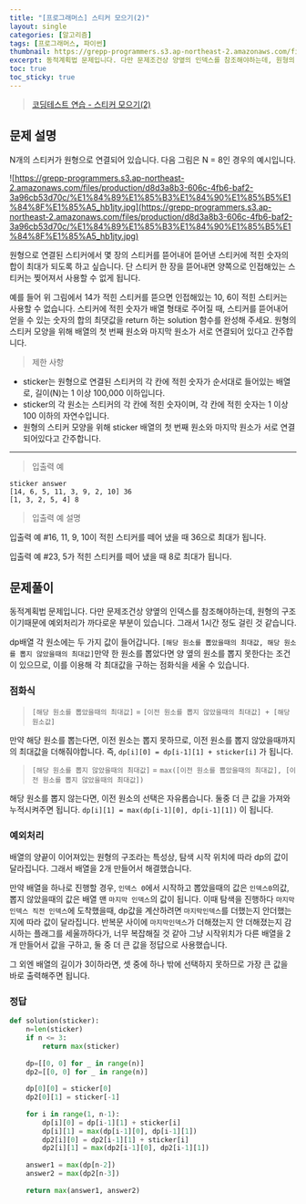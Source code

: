 ```yaml
---
title: "[프로그래머스] 스티커 모으기(2)"
layout: single
categories: [알고리즘]
tags: [프로그래머스, 파이썬]
thumbnail: https://grepp-programmers.s3.ap-northeast-2.amazonaws.com/files/production/d8d3a8b3-606c-4fb6-baf2-3a96cb53d70c/%E1%84%89%E1%85%B3%E1%84%90%E1%85%B5%E1%84%8F%E1%85%A5_hb1jty.jpg
excerpt: 동적계획법 문제입니다. 다만 문제조건상 양옆의 인덱스를 참조해야하는데, 원형의 구조이기때문에 예외처리가 까다로운 부분이 있습니다. 그래서 1시간 정도 걸린 것 같습니다.
toc: true
toc_sticky: true
---
```


>[코딩테스트 연습 - 스티커 모으기(2)](https://programmers.co.kr/learn/courses/30/lessons/12971)
>


## 문제 설명

N개의 스티커가 원형으로 연결되어 있습니다. 다음 그림은 N = 8인 경우의 예시입니다.

![https://grepp-programmers.s3.ap-northeast-2.amazonaws.com/files/production/d8d3a8b3-606c-4fb6-baf2-3a96cb53d70c/%E1%84%89%E1%85%B3%E1%84%90%E1%85%B5%E1%84%8F%E1%85%A5_hb1jty.jpg](https://grepp-programmers.s3.ap-northeast-2.amazonaws.com/files/production/d8d3a8b3-606c-4fb6-baf2-3a96cb53d70c/%E1%84%89%E1%85%B3%E1%84%90%E1%85%B5%E1%84%8F%E1%85%A5_hb1jty.jpg)

원형으로 연결된 스티커에서 몇 장의 스티커를 뜯어내어 뜯어낸 스티커에 적힌 숫자의 합이 최대가 되도록 하고 싶습니다. 단 스티커 한 장을 뜯어내면 양쪽으로 인접해있는 스티커는 찢어져서 사용할 수 없게 됩니다.

예를 들어 위 그림에서 14가 적힌 스티커를 뜯으면 인접해있는 10, 6이 적힌 스티커는 사용할 수 없습니다. 스티커에 적힌 숫자가 배열 형태로 주어질 때, 스티커를 뜯어내어 얻을 수 있는 숫자의 합의 최댓값을 return 하는 solution 함수를 완성해 주세요. 원형의 스티커 모양을 위해 배열의 첫 번째 원소와 마지막 원소가 서로 연결되어 있다고 간주합니다.

> 제한 사항

- sticker는 원형으로 연결된 스티커의 각 칸에 적힌 숫자가 순서대로 들어있는 배열로, 길이(N)는 1 이상 100,000 이하입니다.
- sticker의 각 원소는 스티커의 각 칸에 적힌 숫자이며, 각 칸에 적힌 숫자는 1 이상 100 이하의 자연수입니다.
- 원형의 스티커 모양을 위해 sticker 배열의 첫 번째 원소와 마지막 원소가 서로 연결되어있다고 간주합니다.

---

> 입출력 예

```
sticker answer
[14, 6, 5, 11, 3, 9, 2, 10]	36
[1, 3, 2, 5, 4]	8
```

> 입출력 예 설명

입출력 예 #16, 11, 9, 10이 적힌 스티커를 떼어 냈을 때 36으로 최대가 됩니다.

입출력 예 #23, 5가 적힌 스티커를 떼어 냈을 때 8로 최대가 됩니다.

## 문제풀이

동적계획법 문제입니다. 다만 문제조건상 양옆의 인덱스를 참조해야하는데, 원형의 구조이기때문에 예외처리가 까다로운 부분이 있습니다. 그래서 1시간 정도 걸린 것 같습니다.

dp배열 각 원소에는 두 가지 값이 들어갑니다. `[해당 원소를 뽑았을때의 최대값, 해당 원소를 뽑지 않았을때의 최대값]`만약 한 원소를 뽑았다면 양 옆의 원소를 뽑지 못한다는 조건이 있으므로, 이를 이용해 각 최대값을 구하는 점화식을 세울 수 있습니다.

### 점화식

> `[해당 원소를 뽑았을때의 최대값]` = `[이전 원소를 뽑지 않았을때의 최대값] + [해당 원소값]`
> 

만약 해당 원소를 뽑는다면, 이전 원소는 뽑지 못하므로, 이전 원소를 뽑지 않았을때까지의 최대값을 더해줘야합니다. 즉, `dp[i][0] = dp[i-1][1] + sticker[i]` 가 됩니다.

> `[해당 원소를 뽑지 않았을때의 최대값]` = `max([이전 원소를 뽑았을때의 최대값], [이전 원소를 뽑지 않았을때의 최대값])`
> 

해당 원소를 뽑지 않는다면, 이전 원소의 선택은 자유롭습니다. 둘중 더 큰 값을 가져와 누적시켜주면 됩니다. `dp[i][1] = max(dp[i-1][0], dp[i-1][1])` 이 됩니다.

### 예외처리

배열의 양끝이 이어져있는 원형의 구조라는 특성상, 탐색 시작 위치에 따라 dp의 값이 달라집니다. 그래서 배열을 2개 만들어서 해결했습니다.

만약 배열을 하나로 진행할 경우, `인덱스 0`에서 시작하고 뽑았을때의 값은 `인덱스0`의값, 뽑지 않았을때의 값은 배열 맨 `마지막 인덱스`의 값이 됩니다. 이때 탐색을 진행하다 `마지막인덱스 직전 인덱스`에 도착했을때, dp값을 계산하려면 `마지막인덱스`를 더했는지 안더했는지에 따라 값이 달라집니다. 반복문 사이에 `마지막인덱스`가 더해졌는지 안 더해졌는지 감시하는 플래그를 세울까하다가, 너무 복잡해질 것 같아 그냥 시작위치가 다른 배열을 2개 만들어서 값을 구하고, 둘 중 더 큰 값을 정답으로 사용했습니다.

그 외엔 배열의 길이가 3이하라면, 셋 중에 하나 밖에 선택하지 못하므로 가장 큰 값을 바로 출력해주면 됩니다.

### 정답

```python
def solution(sticker):
    n=len(sticker)
    if n <= 3:
        return max(sticker)
    
    dp=[[0, 0] for _ in range(n)]
    dp2=[[0, 0] for _ in range(n)]
    
    dp[0][0] = sticker[0]
    dp2[0][1] = sticker[-1]
    
    for i in range(1, n-1):
        dp[i][0] = dp[i-1][1] + sticker[i]
        dp[i][1] = max(dp[i-1][0], dp[i-1][1])
        dp2[i][0] = dp2[i-1][1] + sticker[i]
        dp2[i][1] = max(dp2[i-1][0], dp2[i-1][1])
        
    answer1 = max(dp[n-2])
    answer2 = max(dp2[n-3])
    
    return max(answer1, answer2)
```